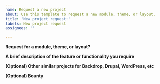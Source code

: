 ```yaml
---
name: Request a new project
about: Use this template to request a new module, theme, or layout.
title: 'New project request:'
labels: New project request
assignees: ''

---
```


**Request for a module, theme, or layout?**
<!-- example: Module -->

**A brief description of the feature or functionality you require**
<!-- example: See https://github.com/backdrop-ops/contrib/issues/223 -->

**(Optional) Other similar projects for Backdrop, Drupal, WordPress, etc**


**(Optional) Bounty**
<!-- If you have some budget to fund this project, even if it may not reflect
  the value of the work to be done, please note it here. It is very possible
  someone will be interested in doing the work. -->
